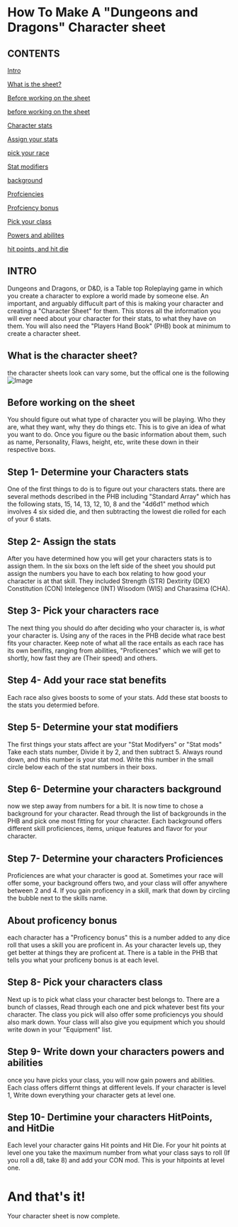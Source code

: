 # How To Make A "Dungeons and Dragons" Character sheet

## CONTENTS
[Intro](https://github.com/Auleis/Project/blob/WIP/index.md#INTRO)

[What is the sheet?](https://github.com/Auleis/Project/blob/WIP/index.md#What-is-the-character-sheet?)

[Before working on the sheet](https://github.com/Auleis/Project/blob/WIP/index.md#before-working-on-the-sheet)

[before working on the sheet](https://github.com/Auleis/Project/blob/WIP/index.md#before-working-on-the-sheet)

[Character stats](https://github.com/Auleis/Project/blob/WIP/index.md#Character-stats)

[Assign your stats](https://github.com/Auleis/Project/blob/WIP/index.md#Assign-the-stats)

[pick your race](https://github.com/Auleis/Project/blob/WIP/index.md#Pick-your-characters-race)

[Stat modifiers](https://github.com/Auleis/Project/blob/WIP/index.md#Stat-modifiers)

[background](https://github.com/Auleis/Project/blob/WIP/index.md#Background)

[Profciencies](https://github.com/Auleis/Project/blob/WIP/index.md#Proficiences)

[Profciency bonus](https://github.com/Auleis/Project/blob/WIP/index.md#Profciency-bonus)

[Pick your class](https://github.com/Auleis/Project/blob/WIP/index.md#Pick-your-characters-class)

[Powers and abilites](https://github.com/Auleis/Project/blob/WIP/index.md#Powers-and-abilities)

[hit points, and hit die](https://github.com/Auleis/Project/blob/WIP/index.md#Step-10--Dertimine-your-characters-HitPoints,-and-HitDie)

## INTRO
Dungeons and Dragons, or D&D, is a Table top Roleplaying game in which you create a character to explore a world made by someone else. An important, and arguably diffucult part of this is making your character and creating a "Character Sheet" for them. This stores all the information you will ever need about your character for their stats, to what they have on them.
You will also need the "Players Hand Book" (PHB) book at minimum to create a character sheet.

## What is the character sheet?
the character sheets look can vary some, but the offical one is the following
![Image](https://content.instructables.com/ORIG/F32/Y0FV/J8F5Q3W5/F32Y0FVJ8F5Q3W5.png?auto=webp&frame=1&width=1024&height=1024&fit=bounds&md=5a45ebe2850f9ab8d04792009d63d6a5)

## Before working on the sheet
You should figure out what type of character you will be playing. Who they are, what they want, why they do things etc. This is to give an idea of what you want to do.
Once you figure ou the basic information about them, such as name, Personality, Flaws, height, etc, write these down in their respective boxs.

## Step 1- Determine your Characters stats
One of the first things to do is to figure out your characters stats. there are several methods described in the PHB including "Standard Array" which has the following stats, 15, 14, 13, 12, 10, 8 and the "4d6d1" method which involves 4 six sided die, and then subtracting the lowest die rolled for each of your 6 stats.

## Step 2- Assign the stats
After you have determined how you will get your characters stats is to assign them. In the six boxs on the left side of the sheet you should put assign the numbers you have to each box relating to how good your character is at that skill. They included Strength (STR) Dextirity (DEX) Constitution (CON) Intelegence (INT) Wisodom (WIS) and Charasima (CHA).

## Step 3- Pick your characters race
The next thing you should do after deciding who your character is, is *what* your character is. Using any of the races in the PHB decide what race best fits your character. Keep note of what all the race entails as each race has its own benifits, ranging from abilities, "Proficences" which we will get to shortly, how fast they are (Their speed) and others. 

## Step 4- Add your race stat benefits
Each race also gives boosts to some of your stats. Add these stat boosts to the stats you determied before.

## Step 5- Determine your stat modifiers
The first things your stats affect are your "Stat Modifyers" or "Stat mods" Take each stats number, Divide it by 2, and then subtract 5. Always round down, and this number is your stat mod. Write this number in the small circle below each of the stat numbers in their boxs. 

## Step 6- Determine your characters background
now we step away from numbers for a bit. It is now time to chose a background for your character. Read through the list of backgrounds in the PHB and pick one most fitting for your character. Each background offers different skill proficiences, items, unique features and flavor for your character. 

## Step 7- Determine your characters Proficiences
Proficiences are what your character is good at. Sometimes your race will offer some, your background offers two, and your class will offer anywhere between 2 and 4. If you gain proficency in a skill, mark that down by circling the bubble next to the skills name. 

## About proficency bonus
each character has a "Proficency bonus" this is a number added to any dice roll that uses a skill you are proficent in. As your character levels up, they get better at things they are proficent at. There is a table in the PHB that tells you what your proficeny bonus is at each level. 

## Step 8- Pick your characters class
Next up is to pick what class your character best belongs to. There are a bunch of classes, Read through each one and pick whatever best fits your character. The class you pick will also offer some proficiencys you should also mark down. Your class will also give you equipment which you should write down in your "Equipment" list.

## Step 9- Write down your characters powers and abilities
once you have picks your class, you will now gain powers and abilities. Each class offers differnt things at different levels. If your character is level 1, Write down everything your character gets at level one. 

## Step 10- Dertimine your characters HitPoints, and HitDie
Each level your character gains Hit points and Hit Die. For your hit points at level one you take the maximum number from what your class says to roll (If you roll a d8, take 8) and add your CON mod. This is your hitpoints at level one.

# And that's it!
Your character sheet is now complete.
